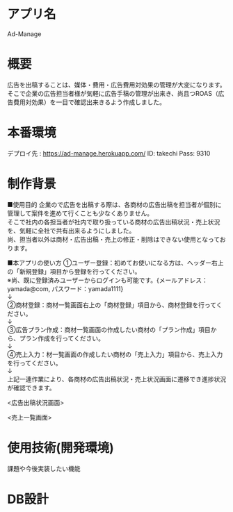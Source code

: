 # アプリ名
Ad-Manage

# 概要
広告を出稿することは、媒体・費用・広告費用対効果の管理が大変になります。<br>
そこで企業の広告担当者様が気軽に広告手稿の管理が出来き、尚且つROAS（広告費用対効果）を一目で確認出来きるよう作成しました。　　

# 本番環境
デプロイ先 : https://ad-manage.herokuapp.com/
ID: takechi
Pass: 9310

# 制作背景
■使用目的
企業ので広告を出稿する際は、各商材の広告出稿を担当者が個別に管理して案件を進めて行くことも少なくありません。<br>
そこで社内の各担当者が社内で取り扱っている商材の広告出稿状況・売上状況を、気軽に全社で共有出来るようにしました。<br>
尚、担当者以外は商材・広告出稿・売上の修正・削除はできない使用となっております。<br>

■本アプリの使い方
①ユーザー登録：初めてお使いになる方は、ヘッダー右上の「新規登録」項目から登録を行ってください。<br>
※尚、既に登録済みユーザーからログインも可能です。{メールアドレス：yamada@com, パスワード：yamada1111}<br>
↓<br>
②商材登録：商材一覧画面右上の「商材登録」項目から、商材登録を行ってください。<br>
↓<br>
③広告プラン作成：商材一覧画面の作成したい商材の「プラン作成」項目から、プラン作成を行ってください。<br>
↓<br>
④売上入力：材一覧画面の作成したい商材の「売上入力」項目から、売上入力を行ってください。<br>
↓<br>
上記一連作業により、各商材の広告出稿状況・売上状況画面に遷移でき進捗状況が確認できます。<br>

<広告出稿状況画面>

<売上一覧画面>

# 使用技術(開発環境)				
課題や今後実装したい機能						
# DB設計						
